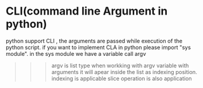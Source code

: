 CLI(command line Argument in python)
===========================================
python support CLI , the arguments are passed while execution of the python script. if you want to implement CLA  in python  please import "sys module". 
in the sys module  we have a variable call argv 
>>>argv is list type 
>>>when workking with argv variable with arguments it will apear inside the list as indexing position. 
>>>indexing is applicable 
>>>slice operation is also application 
>>>